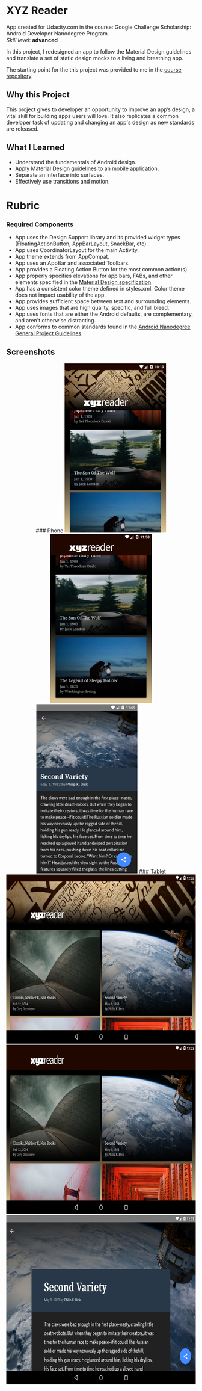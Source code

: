 # XYZ Reader

<p>App created for Udacity.com in the course: Google Challenge Scholarship: Android Developer Nanodegree Program.
<br>
<i>Skill level</i>: <b>advanced</b></p>

In this project, I redesigned an app to follow the Material Design guidelines and translate a set of static design mocks to a living and breathing app.

The starting point for the this project was provided to me in the [course repository](https://github.com/udacity/xyz-reader-starter-code).

## Why this Project

This project gives to developer an opportunity to improve an app’s design, a vital skill for building apps users will love.
It also replicates a common developer task of updating and changing an app's design as new standards are released.

## What I Learned

* Understand the fundamentals of Android design.
* Apply Material Design guidelines to an mobile application.
* Separate an interface into surfaces.
* Effectively use transitions and motion.



# Rubric

### Required Components

* App uses the Design Support library and its provided widget types (FloatingActionButton, AppBarLayout, SnackBar, etc).
* App uses CoordinatorLayout for the main Activity.
* App theme extends from AppCompat.
* App uses an AppBar and associated Toolbars.
* App provides a Floating Action Button for the most common action(s).
* App properly specifies elevations for app bars, FABs, and other elements specified in the [Material Design specification](http://www.google.com/design/spec/material-design/introduction.html).
* App has a consistent color theme defined in styles.xml. Color theme does not impact usability of the app.
* App provides sufficient space between text and surrounding elements.
* App uses images that are high quality, specific, and full bleed.
* App uses fonts that are either the Android defaults, are complementary, and aren't otherwise distracting.
* App conforms to common standards found in the [Android Nanodegree General Project Guidelines](http://udacity.github.io/android-nanodegree-guidelines/core.html).

## Screenshots

<div align="center">
### Phone
  <img src="screenshots/screenshot-2018-07-10_16.19.04.302.png" height="450" style="max-width:100%;">
  <img src="screenshots/screenshot-2018-07-10_17.58.49.500.png" height="450" style="max-width:100%;">
  <img src="screenshots/screenshot-2018-07-10_17.59.07.483.png" height="450" style="max-width:100%;">
### Tablet
  <img src="screenshots/screenshot-2018-07-10_18.02.51.110.png" height="450" style="max-width:100%;">
  <img src="screenshots/screenshot-2018-07-10_18.03.11.251.png" height="450" style="max-width:100%;">
  <img src="screenshots/screenshot-2018-07-10_18.03.28.211.png" height="450" style="max-width:100%;">
</div>